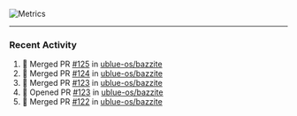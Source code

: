 ![Metrics](https://metrics.lecoq.io/KyleGospo?template=classic&base=header%2C%20activity%2C%20community%2C%20repositories%2C%20metadata&base.indepth=false&base.hireable=false&base.skip=false&config.timezone=America%2FLos_Angeles)

---
### Recent Activity
<!--START_SECTION:activity-->
1. 🎉 Merged PR [#125](https://github.com/ublue-os/bazzite/pull/125) in [ublue-os/bazzite](https://github.com/ublue-os/bazzite)
2. 🎉 Merged PR [#124](https://github.com/ublue-os/bazzite/pull/124) in [ublue-os/bazzite](https://github.com/ublue-os/bazzite)
3. 🎉 Merged PR [#123](https://github.com/ublue-os/bazzite/pull/123) in [ublue-os/bazzite](https://github.com/ublue-os/bazzite)
4. 💪 Opened PR [#123](https://github.com/ublue-os/bazzite/pull/123) in [ublue-os/bazzite](https://github.com/ublue-os/bazzite)
5. 🎉 Merged PR [#122](https://github.com/ublue-os/bazzite/pull/122) in [ublue-os/bazzite](https://github.com/ublue-os/bazzite)
<!--END_SECTION:activity-->
